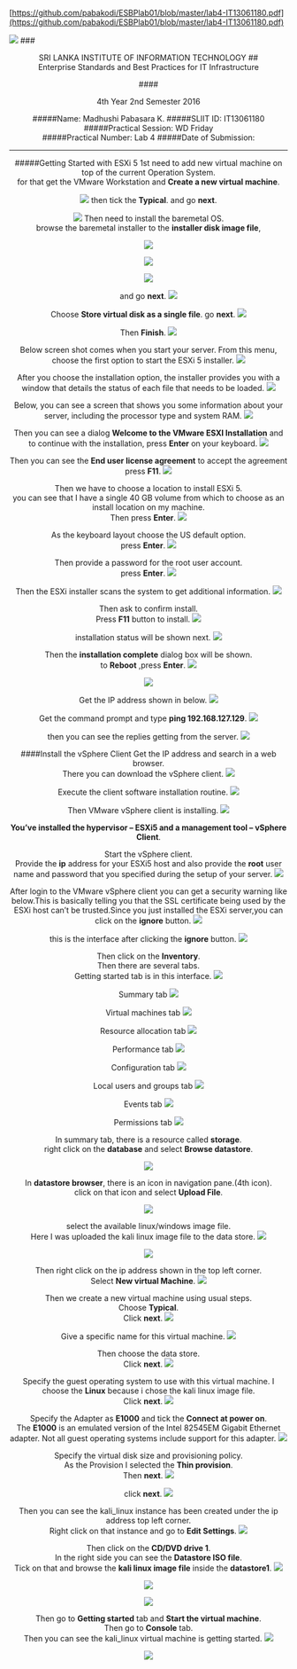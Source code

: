 [https://github.com/pabakodi/ESBPlab01/blob/master/lab4-IT13061180.pdf](https://github.com/pabakodi/ESBPlab01/blob/master/lab4-IT13061180.pdf)

![](http://i.imgur.com/VEmWGyZ.jpg)
###<center>SRI LANKA INSTITUTE OF INFORMATION TECHNOLOGY
##<center>Enterprise Standards and Best Practices for IT Infrastructure

####<center>4th Year 2nd Semester 2016

#####Name: Madhushi Pabasara K.
#####SLIIT ID: IT13061180
#####Practical Session: WD Friday  
#####Practical Number: Lab 4
#####Date of Submission: 


----------
#####Getting Started with ESXi 5
1st need to add new virtual machine on top of the current Operation System.<br>
for that get the VMware Workstation and **Create a new virtual machine**.

![](http://i.imgur.com/yfj6qOy.png)
then tick the **Typical**. and go **next**.

![](http://i.imgur.com/uo5PnVS.png)
Then need to install the baremetal OS.<br> 
browse the baremetal installer to the **installer disk image file**,

![](http://i.imgur.com/uFpxqJO.png)

![](http://i.imgur.com/yFEpToN.png)

![](http://i.imgur.com/EZNWwC2.png)

and go **next**.
![](http://i.imgur.com/PK6WRBN.png)

Choose **Store virtual disk as a single file**. go **next**.
![](http://i.imgur.com/pXBzO8U.png)

Then **Finish**.
![](http://i.imgur.com/Skr6lZe.png)

 Below screen shot comes when you start your server. From this menu, choose the first option to start the ESXi 5 installer.
![](http://i.imgur.com/f4Fpg1g.png)

After you choose the installation option, the installer provides you with a window that details the status of each file that needs to be loaded.
![](http://i.imgur.com/lr1gRFy.png)

Below, you can see a screen that shows you some information about your server, including the processor type and system RAM.
![](http://i.imgur.com/29LnDVa.png)

Then you can see a dialog **Welcome to the VMware ESXI Installation** and to continue with the installation, press **Enter** on your keyboard.
![](http://i.imgur.com/R8s4UMR.png)

Then you can see the **End user license agreement** to accept the agreement press **F11**.
![](http://i.imgur.com/IJzCvrk.png)

Then we have to choose a location to install ESXi 5.<br>
you can see that I have a single 40 GB volume from which to choose as an install location on my machine.<br> Then press **Enter**.
![](http://i.imgur.com/J2xL7sm.png)

As the keyboard layout choose the US default option.<br> press **Enter**.
![](http://i.imgur.com/qTMAIth.png)

Then provide a password for the root user account.<br>press **Enter**.
![](http://i.imgur.com/O2AuQlz.png)

Then the ESXi installer scans the system to get additional information.
![](http://i.imgur.com/0qeya6p.png)

Then ask to confirm install.<br> Press **F11** button to install.
![](http://i.imgur.com/t6EJlBu.png)

installation status will be shown next.
![](http://i.imgur.com/eN5ToQd.png)

Then the **installation complete** dialog box will be shown.<br> to **Reboot** ,press **Enter**.
![](http://i.imgur.com/eFOY4yu.png)

![](http://i.imgur.com/jJtbJs2.png)

Get the IP address shown in below.
![](http://i.imgur.com/tr9k6O5.png)

Get the command prompt and type **ping 192.168.127.129**.
![](http://i.imgur.com/ocshx4S.png)

then you can see the replies getting from the server.
![](http://i.imgur.com/xuVfyh7.png)

####Install the vSphere Client
Get the IP address and search in a web browser.<br>There you can download the vSphere client.
![](http://i.imgur.com/vI239eL.png)

Execute the client software installation routine.
![](http://i.imgur.com/4oImZkP.png)

Then VMware vSphere client is installing.
![](http://i.imgur.com/l185Qwp.png)

**You’ve installed the hypervisor – ESXi5 and a management tool – vSphere Client**.<br>

Start the vSphere client.<br> 
Provide the **ip** address for your ESXi5 host and also provide the **root** user name and password that you specified during the setup of your server.
![](http://i.imgur.com/ZSeeLpH.png)

After login to the VMware vSphere client you can get  a security warning like below.This is basically telling you that the SSL certificate being used by the ESXi host can’t be trusted.Since you just installed the ESXi server,you can click on the **ignore** button.
![](http://i.imgur.com/C9JdJxm.png)

this is the interface after clicking the **ignore** button.
![](http://i.imgur.com/vM7C8IG.png)

Then click on the **Inventory**.<br> Then there are several tabs.<br>Getting started tab is in this interface.
![](http://i.imgur.com/4Ouz8DE.png)

Summary tab
![](http://i.imgur.com/cFJYIeh.png)

Virtual machines tab
![](http://i.imgur.com/gCHKOo6.png)

Resource allocation tab
![](http://i.imgur.com/AzoshsV.png)

Performance tab
![](http://i.imgur.com/IK125Wt.png)

Configuration tab
![](http://i.imgur.com/gI3x6yh.png)

Local users and groups tab
![](http://i.imgur.com/9Q9cQWW.png)

Events tab
![](http://i.imgur.com/D6F0LZO.png)

Permissions tab
![](http://i.imgur.com/XHISTJQ.png)

In summary tab, there is a resource called **storage**.<br>
right click on the **database** and select **Browse datastore**.

![](http://i.imgur.com/SrRbP6x.png)

In **datastore browser**, there is an icon in navigation pane.(4th icon).<br>
click on that icon and select **Upload File**.

![](http://i.imgur.com/SQ7LRTX.png)

select the available linux/windows image file.<br>
Here I was uploaded the kali linux image file to the data store.
![](http://i.imgur.com/XXq427I.png)

![](http://i.imgur.com/M8iqgSK.png)

Then right click on the ip address shown in the top left corner.<br>
Select **New virtual Machine**.
![](http://i.imgur.com/FuYGT2F.png)

Then we create a new virtual machine using usual steps.
<br>Choose **Typical**.<br>
Click **next**.
![](http://i.imgur.com/nedes3T.png)

Give a specific name for this virtual machine.
![](http://i.imgur.com/VQuTNjv.png)

Then choose the data store.<br>Click **next**.
![](http://i.imgur.com/vi7s8zU.png)

Specify the guest operating system to use with this virtual machine.
I choose the **Linux** because i chose the kali linux image file.<br>
Click **next**.
![](http://i.imgur.com/YA0HfIk.png) 

Specify the Adapter as **E1000** and tick the **Connect at power on**.<br>
The **E1000** is an emulated version of the Intel 82545EM Gigabit Ethernet adapter. Not all guest operating systems include support for this adapter.
![](http://i.imgur.com/y9VHtid.png)

Specify the virtual disk size and provisioning policy.<br>
As the Provision I selected the **Thin provision**.<br>
Then **next**.
![](http://i.imgur.com/c1rArv6.png)

click **next**.
![](http://i.imgur.com/9wPFbK4.png)

Then you can see the kali_linux instance has been created under the ip address top left corner.<br>
Right click on that instance and go to **Edit Settings**.
![](http://i.imgur.com/OnGwOmt.png)

Then click on the **CD/DVD drive 1**.<br>
In the right side you can see the **Datastore ISO file**.<br>Tick on that and browse the **kali linux image file** inside the **datastore1**.
![](http://i.imgur.com/Xu7sfBm.png)

![](http://i.imgur.com/Py2fiqB.png)

![](http://i.imgur.com/qcWxyiT.png)

Then go to **Getting started** tab and **Start the virtual machine**.<br>
Then go to **Console** tab.<br>
Then you can see the kali_linux virtual machine is getting started.
![](http://i.imgur.com/6jxMIwC.png)

![](http://i.imgur.com/o2QBoKM.png)










